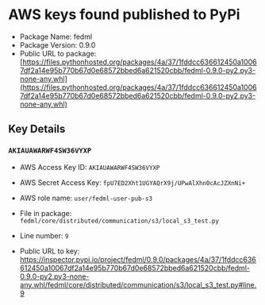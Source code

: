 # AWS keys found published to PyPi

* Package Name: fedml
* Package Version: 0.9.0
* Public URL to package: [https://files.pythonhosted.org/packages/4a/37/1fddcc636612450a10067df2a14e95b770b67d0e68572bbed6a621520cbb/fedml-0.9.0-py2.py3-none-any.whl](https://files.pythonhosted.org/packages/4a/37/1fddcc636612450a10067df2a14e95b770b67d0e68572bbed6a621520cbb/fedml-0.9.0-py2.py3-none-any.whl)

## Key Details

### `AKIAUAWARWF4SW36VYXP`

* AWS Access Key ID: `AKIAUAWARWF4SW36VYXP`
* AWS Secret Access Key: `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` 
* AWS role name: `user/fedml-user-pub-s3`
* File in package: `fedml/core/distributed/communication/s3/local_s3_test.py`
* Line number: `9`

* Public URL to key: https://inspector.pypi.io/project/fedml/0.9.0/packages/4a/37/1fddcc636612450a10067df2a14e95b770b67d0e68572bbed6a621520cbb/fedml-0.9.0-py2.py3-none-any.whl/fedml/core/distributed/communication/s3/local_s3_test.py#line.9


